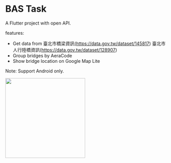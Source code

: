 # BAS Task

A Flutter project with open API.

features:
* Get data from 臺北市橋梁資訊(https://data.gov.tw/dataset/145817) 臺北市人行陸橋資訊(https://data.gov.tw/dataset/128907)
* Group bridges by AeraCode
* Show bridge location on Google Map Lite

Note: Support Android only.

<img src="[/images/output/video1.gif](https://github-production-user-asset-6210df.s3.amazonaws.com/80501218/324370974-0d4d0b37-0210-4013-8181-bad414e39685.gif?X-Amz-Algorithm=AWS4-HMAC-SHA256&X-Amz-Credential=AKIAVCODYLSA53PQK4ZA%2F20240422%2Fus-east-1%2Fs3%2Faws4_request&X-Amz-Date=20240422T075001Z&X-Amz-Expires=300&X-Amz-Signature=6250da839f3f6096298b31580c80d5dc821f88006625bf6e8295d609b94d2668&X-Amz-SignedHeaders=host&actor_id=80501218&key_id=0&repo_id=788937300)" width="250"/>

